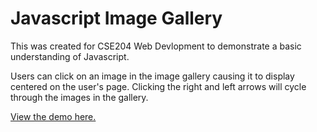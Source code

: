 # Javascript Image Gallery

This was created for CSE204 Web Devlopment to demonstrate a basic understanding of Javascript. 

Users can click on an image in the image gallery causing it to display centered on the user's page. Clicking the right and left arrows will cycle through the images in the gallery.

[View the demo here.](https://austintolani.github.io/JavascriptImageGallery/)

